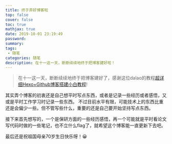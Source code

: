 ```yaml
---
title: 终于弄好博客啦
top: false
cover: false
toc: true
mathjax: true
date: 2019-10-01 23:19:49
password:
summary:
tags:
 - 随笔
categories: 随笔
description: 在十一这一天，断断续续地终于把博客建好啦！
---
```


> 在十一这一天，断断续续地终于把博客建好了，感谢这位dalao的教程[超详细Hexo+Github博客搭建小白教程](https://zhuanlan.zhihu.com/p/35668237)!

其实弄个博客的初衷还是自己想平时写点东西，或者是记录一些经历或者感悟，又或是平时工作学习时记录一些东西。
不过目前水平有限，可能技术上的东西比重还是会偏少一些。但不管写些什么，重要的还是自己要开始坚持写点东西。

接下来首先想写的，一个是保研方面的一些经历感悟，再一个可能就是平时看论文写代码时做的一些笔记，也不立什么flag了，就希望这个博客能一直更新下去吧。

最后还是祝祖国母亲70岁生日快乐呀！😀


